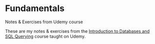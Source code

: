 # Fundamentals
Notes &amp; Exercises from Udemy course

These are my notes & exercises from the [Introduction to Databases and SQL Querying](https://www.udemy.com/share/101rjM3@23GVqj8-uBP4D44Z-UD_xNWUNmj5zh3RJ8Dna0hkNNBg7C7aF8Ft1UfWcwmWTlED1Q==/) course taught on Udemy.

